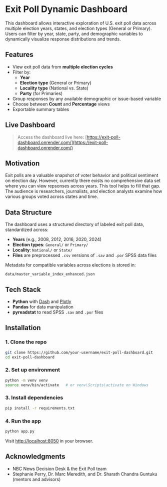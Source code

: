 # Exit Poll Dynamic Dashboard

This dashboard allows interactive exploration of U.S. exit poll data across multiple election years, states, and election types (General or Primary). Users can filter by year, state, party, and demographic variables to dynamically visualize response distributions and trends.

## Features

- View exit poll data from **multiple election cycles**
- Filter by:
  - **Year**
  - **Election type** (General or Primary)
  - **Locality type** (National vs. State)
  - **Party** (for Primaries)
- Group responses by any available demographic or issue-based variable
- Choose between **Count** and **Percentage** views
- Exportable summary tables

## Live Dashboard

> Access the dashboard live here: [https://exit-poll-dashboard.onrender.com/](https://exit-poll-dashboard.onrender.com/)

## Motivation

Exit polls are a valuable snapshot of voter behavior and political sentiment on election day. However, currently there exists no comprehensive data set where you can view repsonses across years. This tool helps to fill that gap. The audience is researchers, journalists, and election analysts examine how various groups voted across states and time.

## Data Structure

The dashboard uses a structured directory of labeled exit poll data, standardized across:

- **Years** (e.g., 2008, 2012, 2016, 2020, 2024)
- **Election types**: `General/` or `Primary/`
- **Locality**: `National/` or `State/`
- **Files** are preprocessed `.csv` versions of `.sav` and `.por` SPSS data files

Metadata for compatible variables across elections is stored in:
```
data/master_variable_index_enhanced.json
```

## Tech Stack

- **Python** with [Dash](https://dash.plotly.com/) and [Plotly](https://plotly.com/)
- **Pandas** for data manipulation
- **pyreadstat** to read SPSS `.sav` and `.por` files

## Installation

### 1. Clone the repo
```bash
git clone https://github.com/your-username/exit-poll-dashboard.git
cd exit-poll-dashboard
```

### 2. Set up environment
```bash
python -m venv venv
source venv/bin/activate   # or venv\Scripts\activate on Windows
```

### 3. Install dependencies
```bash
pip install -r requirements.txt
```

### 4. Run the app
```bash
python app.py
```

Visit [http://localhost:8050](http://localhost:8050) in your browser.


## Acknowledgments

- NBC News Decision Desk & the Exit Poll team  
- Stephanie Perry, Dr. Marc Meredith, and Dr. Sharath Chandra Guntuku (mentors and advisors)

